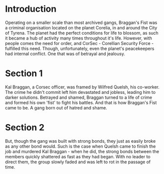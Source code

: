 # Introduction

Operating on a smaller scale than most archived gangs, Braggan's Fist was a criminal organisation located on the planet Corelia, in and around the City of Tyrena.
The planet had the perfect conditions for life to blossom, as such it became a hub of activity many times throughout it's life.
However, with people comes the need for order, and CorSec - Corellian Security Force - fulfilled this need.
Though, unfortunately, even the planet's peacekeepers had internal conflict.
One that was of betrayal and jealousy.

# Section 1

Kal Braggan, a Corsec officer, was framed by Wilfred Quelsh, his co-worker.
The crime he didn't commit left him devastated and jobless, leading him to darker solutions.
Betrayed and shamed, Braggan turned to a life of crime and formed his own 'fist' to fight his battles.
And that is how Braggan's Fist came to be.
A gang born out of hatred and shame.

# Section 2

But, though the gang was built with strong bonds, they just as easily broke as any other bond would.
Such is the case when Quelsh came to finish the job and murdered Kal Braggan - when he did, the strong bonds between the members quickly shattered as fast as they had began.
With no leader to direct them, the group slowly faded and was left to rot in the passage of time.
